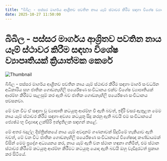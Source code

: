 ```yaml
---
title: "බිබිල - පස්සර මාර්ගය ආශ්‍රිතව පවතින නාය යෑම් ස්ථාවර කිරීම සඳහා විශේෂ ව්‍යාපෘතියක් ක්‍රියාත්මක කෙරේ"
date: 2025-10-27 11:50:00
---
```


# බිබිල - පස්සර මාර්ගය ආශ්‍රිතව පවතින නාය යෑම් ස්ථාවර කිරීම සඳහා විශේෂ ව්‍යාපෘතියක් ක්‍රියාත්මක කෙරේ

![Thumbnail](https://helakuru.sgp1.cdn.digitaloceanspaces.com/esana/images/lib/landslide-road.jpg)

බිබිල - පස්සර මාර්ගය ආශ්‍රිතව පවතින නාය යෑම් ස්ථාවර කිරීම සඳහා මාර්ග සංවර්ධන අධිකාරිය සහ ජාතික ගොඩනැඟිලි පර්යේෂණ සංවිධානය එක්ව විශේෂ ව්‍යාපෘතියක් ආරම්භ කිරීමට සැලසුම් කර ඇති බව ජාතික ගොඩනැඟිලි පර්යේෂණ සංවිධානය පවසනවා.

මේ වන විට ඒ සඳහා වූ ව්‍යාපෘති කටයුතු ආරම්භ වී ඇති බවත්, ඉදිරි වසර ඇතුළත මෙම නාය යෑම් ස්ථාවර කිරීම සඳහා අවශ්‍ය කටයුතු සිදු කරනු ඇති බවයි එම සංවිධානයේ ජ්‍යෙෂ්ඨ භූ විද්‍යාඥ ලක්සිරි ඉන්ද්‍රතිලක සඳහන් කළේ.

මේ අතර බදුල්ල දිස්ත්‍රික්කයේ නාය යෑම් අවදානම් ගණනාවක් සිදුවීමේ හැකියාව ඇති බවත්, මේ වන විට ජාතික ගොඩනැඟිලි පර්යේෂණ සංවිධානයේ විශේෂඥ කණ්ඩායමක් විසින් මෙම ප්‍රදේශ අධ්‍යයනය කර, නාය යෑම් ඇති වන ස්ථාන හඳුනා ගනිමින්, එම ස්ථාන ස්ථාවර කිරීමේ කටයුතු ආරම්භ කිරීමට කටයුතු යොදා ඇති බවයි ඔහු වැඩිදුරටත් ප්‍රකාශ කර සිටියේ.

